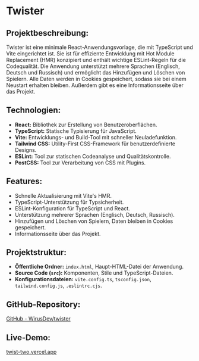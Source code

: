 # Twister

## Projektbeschreibung:
Twister ist eine minimale React-Anwendungsvorlage, die mit TypeScript und Vite eingerichtet ist. Sie ist für effiziente Entwicklung mit Hot Module Replacement (HMR) konzipiert und enthält wichtige ESLint-Regeln für die Codequalität. Die Anwendung unterstützt mehrere Sprachen (Englisch, Deutsch und Russisch) und ermöglicht das Hinzufügen und Löschen von Spielern. Alle Daten werden in Cookies gespeichert, sodass sie bei einem Neustart erhalten bleiben. Außerdem gibt es eine Informationsseite über das Projekt.

## Technologien:
- **React:** Bibliothek zur Erstellung von Benutzeroberflächen.
- **TypeScript:** Statische Typisierung für JavaScript.
- **Vite:** Entwicklungs- und Build-Tool mit schneller Neuladefunktion.
- **Tailwind CSS:** Utility-First CSS-Framework für benutzerdefinierte Designs.
- **ESLint:** Tool zur statischen Codeanalyse und Qualitätskontrolle.
- **PostCSS:** Tool zur Verarbeitung von CSS mit Plugins.

## Features:
- Schnelle Aktualisierung mit Vite's HMR.
- TypeScript-Unterstützung für Typsicherheit.
- ESLint-Konfiguration für TypeScript und React.
- Unterstützung mehrerer Sprachen (Englisch, Deutsch, Russisch).
- Hinzufügen und Löschen von Spielern, Daten bleiben in Cookies gespeichert.
- Informationsseite über das Projekt.

## Projektstruktur:
- **Öffentliche Ordner:** `index.html`, Haupt-HTML-Datei der Anwendung.
- **Source Code (`src`):** Komponenten, Stile und TypeScript-Dateien.
- **Konfigurationsdateien:** `vite.config.ts`, `tsconfig.json`, `tailwind.config.js`, `.eslintrc.cjs`.

## GitHub-Repository:
[GitHub - WirusDev/twister](https://github.com/WirusDev/twister)

## Live-Demo:
[twist-two.vercel.app](https://twist-two.vercel.app/)
